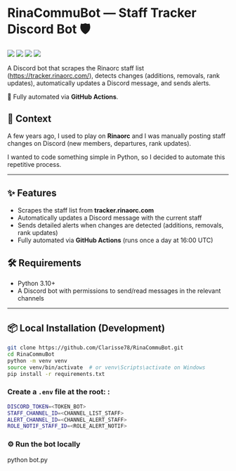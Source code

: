 # RinaCommuBot — Staff Tracker Discord Bot 🛡️

<div>
   <img src="https://img.shields.io/badge/Python-3.10+-3776AB?style=for-the-badge&logo=python&logoColor=white"/>
  <img src="https://img.shields.io/badge/Discord.py-5865F2?style=for-the-badge&logo=discord&logoColor=white"/>
  <img src="https://img.shields.io/badge/GitHub Actions-2088FF?style=for-the-badge&logo=githubactions&logoColor=white"/>
  <img src="https://img.shields.io/badge/Web Scraping-4B8BBE?style=for-the-badge&logo=beautifulsoup&logoColor=white"/>
</div>

A Discord bot that scrapes the Rinaorc staff list (https://tracker.rinaorc.com/), detects changes (additions, removals, rank updates), automatically updates a Discord message, and sends alerts.

🚀 Fully automated via **GitHub Actions**.

## 📝 Context
A few years ago, I used to play on **Rinaorc** and I was manually posting staff changes on Discord (new members, departures, rank updates).

I wanted to code something simple in Python, so I decided to automate this repetitive process.

---

## ✨ Features
- Scrapes the staff list from **tracker.rinaorc.com**
- Automatically updates a Discord message with the current staff
- Sends detailed alerts when changes are detected (additions, removals, rank updates)
- Fully automated via **GitHub Actions** (runs once a day at 16:00 UTC)

## 🛠️ Requirements
- Python 3.10+
- A Discord bot with permissions to send/read messages in the relevant channels

---

## 📦 Local Installation (Development)
```bash
git clone https://github.com/Clarisse78/RinaCommuBot.git
cd RinaCommuBot
python -m venv venv
source venv/bin/activate  # or venv\Scripts\activate on Windows
pip install -r requirements.txt
```

### Create a ``.env`` file at the root: :

```bash
DISCORD_TOKEN=<TOKEN_BOT>
STAFF_CHANNEL_ID=<CHANNEL_LIST_STAFF>
ALERT_CHANNEL_ID=<CHANNEL_ALERT_STAFF>
ROLE_NOTIF_STAFF_ID=<ROLE_ALERT_NOTIF>
```

### ⚙️ Run the bot locally

python bot.py